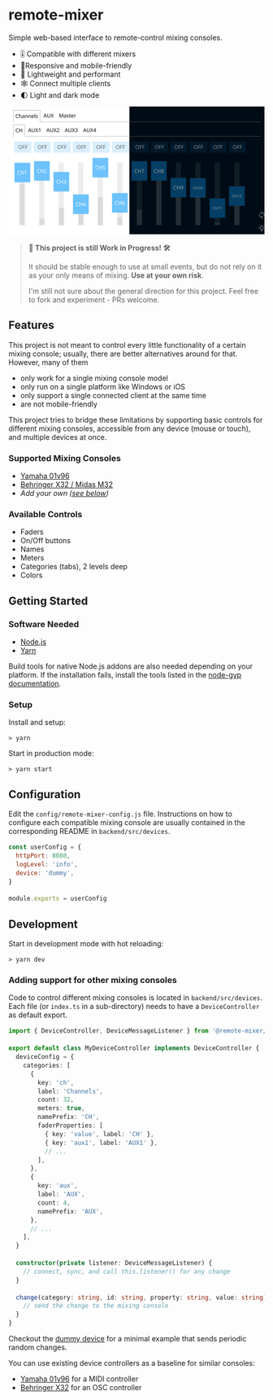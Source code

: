 # remote-mixer

Simple web-based interface to remote-control mixing consoles.

- 🎚 Compatible with different mixers
- 📱Responsive and mobile-friendly
- 🚀 Lightweight and performant
- 🕸️ Connect multiple clients
- 🌓 Light and dark mode

![Screenshot](./assets/screenshot.png)

> **🚧 This project is still Work in Progress! 🛠️**
>
> It should be stable enough to use at small events, but do not rely on it as your only means of mixing. **Use at your own risk**.
>
> I'm still not sure about the general direction for this project.
> Feel free to fork and experiment - PRs welcome.

## Features

This project is not meant to control every little functionality of a certain mixing console; usually, there are better alternatives around for that. However, many of them

- only work for a single mixing console model
- only run on a single platform like Windows or iOS
- only support a single connected client at the same time
- are not mobile-friendly

This project tries to bridge these limitations by supporting basic controls for different mixing consoles, accessible from any device (mouse or touch), and multiple devices at once.

### Supported Mixing Consoles

- [Yamaha 01v96](./backend/src/devices/yamaha-01v96/README.md)
- [Behringer X32 / Midas M32](./backend/src/devices/behringer-x32/README.md)
- _Add your own ([see below](#adding-support-for-other-mixing-consoles))_

### Available Controls

- Faders
- On/Off buttons
- Names
- Meters
- Categories (tabs), 2 levels deep
- Colors

## Getting Started

### Software Needed

- [Node.js](https://nodejs.org/en/)
- [Yarn](https://yarnpkg.com/lang/en/)

Build tools for native Node.js addons are also needed depending on your platform. If the installation fails, install the tools listed in the [node-gyp documentation](https://github.com/nodejs/node-gyp/blob/master/README.md#installation).

### Setup

Install and setup:

```shellscript
> yarn
```

Start in production mode:

```shellscript
> yarn start
```

## Configuration

Edit the `config/remote-mixer-config.js` file. Instructions on how to configure each compatible mixing console are usually contained in the corresponding README in `backend/src/devices`.

```js
const userConfig = {
  httpPort: 8080,
  logLevel: 'info',
  device: 'dummy',
}

module.exports = userConfig
```

## Development

Start in development mode with hot reloading:

```shellscript
> yarn dev
```

### Adding support for other mixing consoles

Code to control different mixing consoles is located in `backend/src/devices`. Each file (or `index.ts` in a sub-directory) needs to have a `DeviceController` as default export.

```ts
import { DeviceController, DeviceMessageListener } from '@remote-mixer/types'

export default class MyDeviceController implements DeviceController {
  deviceConfig = {
    categories: [
      {
        key: 'ch',
        label: 'Channels',
        count: 32,
        meters: true,
        namePrefix: 'CH',
        faderProperties: [
          { key: 'value', label: 'CH' },
          { key: 'aux1', label: 'AUX1' },
          // ...
        ],
      },
      {
        key: 'aux',
        label: 'AUX',
        count: 4,
        namePrefix: 'AUX',
      },
      // ...
    ],
  }

  constructor(private listener: DeviceMessageListener) {
    // connect, sync, and call this.listener() for any change
  }

  change(category: string, id: string, property: string, value: string): void {
    // send the change to the mixing console
  }
}
```

Checkout the [dummy device](./backend/src/devices/dummy.ts) for a minimal example that sends periodic random changes.

You can use existing device controllers as a baseline for similar consoles:

- [Yamaha 01v96](./backend/src/devices/yamaha-01v96/index.ts) for a MIDI controller
- [Behringer X32](./backend/src/devices/behringer-x32/index.ts) for an OSC controller
